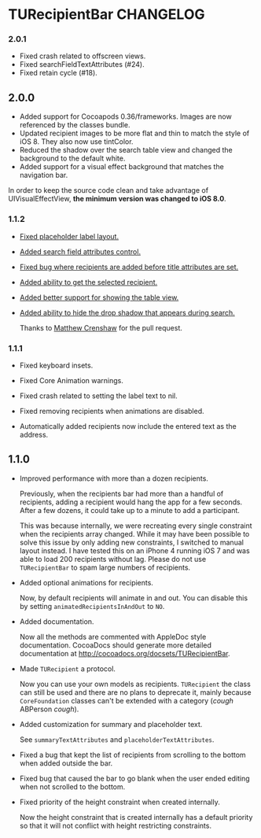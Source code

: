 # TURecipientBar CHANGELOG

### 2.0.1

- Fixed crash related to offscreen views.
- Fixed searchFieldTextAttributes (#24).
- Fixed retain cycle (#18).

## 2.0.0

- Added support for Cocoapods 0.36/frameworks. Images are now referenced by the classes bundle.
- Updated recipient images to be more flat and thin to match the style of iOS 8. They also now use tintColor.
- Reduced the shadow over the search table view and changed the background to the default white.
- Added support for a visual effect background that matches the navigation bar.

In order to keep the source code clean and take advantage of UIVisualEffectView, **the minimum version was changed to iOS 8.0**.

### 1.1.2

- [Fixed placeholder label layout.](https://github.com/davbeck/TURecipientBar/commit/2c8980a84f1712f5cbdfbfe7d5d960e5514dfe7b)

- [Added search field attributes control.](https://github.com/davbeck/TURecipientBar/commit/cf1cca09c7947ef1b987275eb0c94b44b38743b8)

- [Fixed bug where recipients are added before title attributes are set.](https://github.com/davbeck/TURecipientBar/commit/adddbac929f575aa5faa127a76dd9e3ea2990f50)

- [Added ability to get the selected recipient.](https://github.com/davbeck/TURecipientBar/commit/99abbfb39ee89291797cc5988d8607f2517a149d)

- [Added better support for showing the table view.](https://github.com/davbeck/TURecipientBar/commit/c1556f28592a2785810e8096ad9ab33d39490807)

- [Added ability to hide the drop shadow that appears during search.](https://github.com/davbeck/TURecipientBar/pull/22)

  Thanks to [Matthew Crenshaw](https://github.com/sgtsquiggs) for the pull request.



### 1.1.1

- Fixed keyboard insets.

- Fixed Core Animation warnings.

- Fixed crash related to setting the label text to nil.

- Fixed removing recipients when animations are disabled.

- Automatically added recipients now include the entered text as the address.

## 1.1.0

- Improved performance with more than a dozen recipients.

  Previously, when the recipients bar had more than a handful of recipients, adding a recipient would hang the app for a few seconds. After a few dozens, it could take up to a minute to add a participant.

  This was because internally, we were recreating every single constraint when the recipients array changed. While it may have been possible to solve this issue by only adding new constraints, I switched to manual layout instead. I have tested this on an iPhone 4 running iOS 7 and was able to load 200 recipients without lag. Please do not use `TURecipientBar` to spam large numbers of recipients.

- Added optional animations for recipients.

  Now, by default recipients will animate in and out. You can disable this by setting `animatedRecipientsInAndOut` to `NO`.

- Added documentation.

  Now all the methods are commented with AppleDoc style documentation. CocoaDocs should generate more detailed documentation at http://cocoadocs.org/docsets/TURecipientBar.

- Made `TURecipient` a protocol.

  Now you can use your own models as recipients. `TURecipient` the class can still be used and there are no plans to deprecate it, mainly because `CoreFoundation` classes can't be extended with a category (*cough* ABPerson *cough*).

- Added customization for summary and placeholder text.

  See `summaryTextAttributes` and `placeholderTextAttributes`.

- Fixed a bug that kept the list of recipients from scrolling to the bottom when added outside the bar.

- Fixed bug that caused the bar to go blank when the user ended editing when not scrolled to the bottom.

- Fixed priority of the height constraint when created internally.

  Now the height constraint that is created internally has a default priority so that it will not conflict with height restricting constraints.